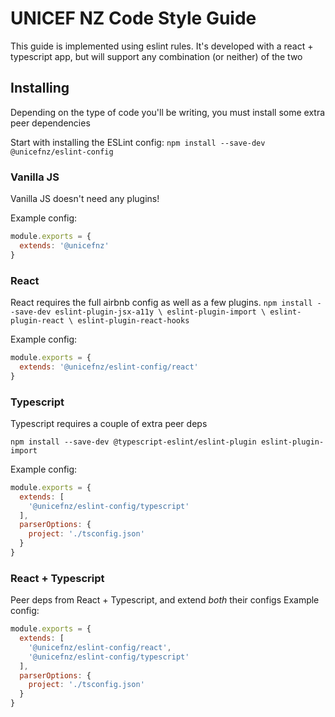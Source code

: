 # UNICEF NZ Code Style Guide
This guide is implemented using eslint rules. It's developed with a react + typescript app,
but will support any combination (or neither) of the two

## Installing
Depending on the type of code you'll be writing, you must install some extra peer dependencies

Start with installing the ESLint config:
`npm install --save-dev @unicefnz/eslint-config`

### Vanilla JS
Vanilla JS doesn't need any plugins!

Example config:
```js
module.exports = {
  extends: '@unicefnz'
}
```

### React
React requires the full airbnb config as well as a few plugins.
`npm install --save-dev eslint-plugin-jsx-a11y \
                        eslint-plugin-import \
                        eslint-plugin-react \
                        eslint-plugin-react-hooks`

Example config:
```js
module.exports = {
  extends: '@unicefnz/eslint-config/react'
}
```

### Typescript
Typescript requires a couple of extra peer deps 
```
npm install --save-dev @typescript-eslint/eslint-plugin eslint-plugin-import
```

Example config:
```js
module.exports = {
  extends: [
    '@unicefnz/eslint-config/typescript'
  ],
  parserOptions: {
    project: './tsconfig.json'
  }
}

```

### React + Typescript
Peer deps from React + Typescript, and extend *both* their configs
Example config:
```js
module.exports = {
  extends: [
    '@unicefnz/eslint-config/react',
    '@unicefnz/eslint-config/typescript'
  ],
  parserOptions: {
    project: './tsconfig.json'
  }
}
```
